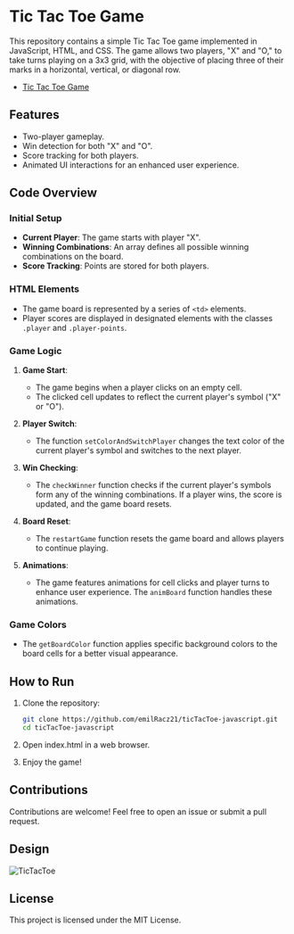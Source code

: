 # Tic Tac Toe Game

This repository contains a simple Tic Tac Toe game implemented in JavaScript, HTML, and CSS. The game allows two players, "X" and "O," to take turns playing on a 3x3 grid, with the objective of placing three of their marks in a horizontal, vertical, or diagonal row.

* [Tic Tac Toe Game](https://tic-tac-toe-er.netlify.app/)

## Features

- Two-player gameplay.
- Win detection for both "X" and "O".
- Score tracking for both players.
- Animated UI interactions for an enhanced user experience.

## Code Overview

### Initial Setup

- **Current Player**: The game starts with player "X".
- **Winning Combinations**: An array defines all possible winning combinations on the board.
- **Score Tracking**: Points are stored for both players.

### HTML Elements

- The game board is represented by a series of `<td>` elements.
- Player scores are displayed in designated elements with the classes `.player` and `.player-points`.

### Game Logic

1. **Game Start**:
   - The game begins when a player clicks on an empty cell.
   - The clicked cell updates to reflect the current player's symbol ("X" or "O").

2. **Player Switch**:
   - The function `setColorAndSwitchPlayer` changes the text color of the current player's symbol and switches to the next player.

3. **Win Checking**:
   - The `checkWinner` function checks if the current player's symbols form any of the winning combinations. If a player wins, the score is updated, and the game board resets.

4. **Board Reset**:
   - The `restartGame` function resets the game board and allows players to continue playing.

5. **Animations**:
   - The game features animations for cell clicks and player turns to enhance user experience. The `animBoard` function handles these animations.

### Game Colors

- The `getBoardColor` function applies specific background colors to the board cells for a better visual appearance.

## How to Run

1. Clone the repository:
   ```bash
   git clone https://github.com/emilRacz21/ticTacToe-javascript.git
   cd ticTacToe-javascript
2. Open index.html in a web browser.

3. Enjoy the game!

## Contributions

Contributions are welcome! Feel free to open an issue or submit a pull request.

## Design

![TicTacToe](https://github.com/user-attachments/assets/8b0b19e7-4a4d-4e1e-8f89-38d40244bf67)


## License

This project is licensed under the MIT License.
